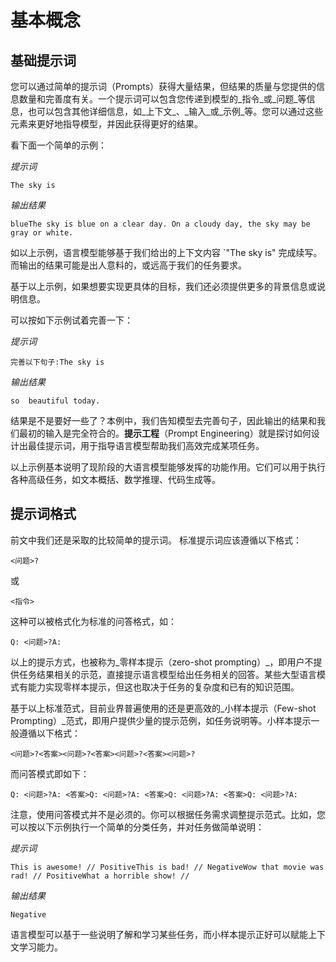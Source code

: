 # 基本概念

## 基础提示词

您可以通过简单的提示词（Prompts）获得大量结果，但结果的质量与您提供的信息数量和完善度有关。一个提示词可以包含您传递到模型的_指令_或_问题_等信息，也可以包含其他详细信息，如_上下文_、_输入_或_示例_等。您可以通过这些元素来更好地指导模型，并因此获得更好的结果。

看下面一个简单的示例：

*提示词*

```
The sky is
```

*输出结果*

```
blueThe sky is blue on a clear day. On a cloudy day, the sky may be gray or white.
```

如以上示例，语言模型能够基于我们给出的上下文内容 `"The sky is" 完成续写。 而输出的结果可能是出人意料的，或远高于我们的任务要求。

基于以上示例，如果想要实现更具体的目标，我们还必须提供更多的背景信息或说明信息。

可以按如下示例试着完善一下：

*提示词*

```
完善以下句子:The sky is
```

*输出结果*

```
so  beautiful today.
```

结果是不是要好一些了？本例中，我们告知模型去完善句子，因此输出的结果和我们最初的输入是完全符合的。**提示工程**（Prompt Engineering）就是探讨如何设计出最佳提示词，用于指导语言模型帮助我们高效完成某项任务。

以上示例基本说明了现阶段的大语言模型能够发挥的功能作用。它们可以用于执行各种高级任务，如文本概括、数学推理、代码生成等。

## 提示词格式

前文中我们还是采取的比较简单的提示词。 标准提示词应该遵循以下格式：

```
<问题>?
```

或

```
<指令>
```

这种可以被格式化为标准的问答格式，如：

```
Q: <问题>?A: 
```

以上的提示方式，也被称为_零样本提示（zero-shot prompting）_，即用户不提供任务结果相关的示范，直接提示语言模型给出任务相关的回答。某些大型语言模式有能力实现零样本提示，但这也取决于任务的复杂度和已有的知识范围。

基于以上标准范式，目前业界普遍使用的还是更高效的_小样本提示（Few-shot Prompting）_范式，即用户提供少量的提示范例，如任务说明等。小样本提示一般遵循以下格式：

```
<问题>?<答案><问题>?<答案><问题>?<答案><问题>?
```

而问答模式即如下：

```
Q: <问题>?A: <答案>Q: <问题>?A: <答案>Q: <问题>?A: <答案>Q: <问题>?A:
```

注意，使用问答模式并不是必须的。你可以根据任务需求调整提示范式。比如，您可以按以下示例执行一个简单的分类任务，并对任务做简单说明：

*提示词*

```
This is awesome! // PositiveThis is bad! // NegativeWow that movie was rad! // PositiveWhat a horrible show! //
```

*输出结果*

```
Negative
```

语言模型可以基于一些说明了解和学习某些任务，而小样本提示正好可以赋能上下文学习能力。